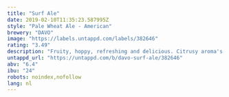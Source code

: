 ```yaml
---
title: "Surf Ale"
date: 2019-02-10T11:35:23.587995Z
style: "Pale Wheat Ale - American"
brewery: "DAVO"
image: "https://labels.untappd.com/labels/382646"
rating: "3.49"
description: "Fruity, hoppy, refreshing and delicious. Citrusy aroma's and a great, sunny taste. This is Hawaii in a bottle!"
untappd_url: "https://untappd.com/b/davo-surf-ale/382646"
abv: "6.4"
ibu: "24"
robots: noindex,nofollow
lang: nl
---
```

